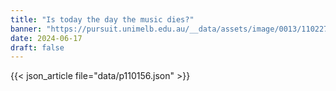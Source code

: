 ```yaml
---
title: "Is today the day the music dies?"
banner: "https://pursuit.unimelb.edu.au/__data/assets/image/0013/110227/vecteezy_at-the-concert_43989487.gif"
date: 2024-06-17
draft: false
---
```


{{< json_article file="data/p110156.json" >}}